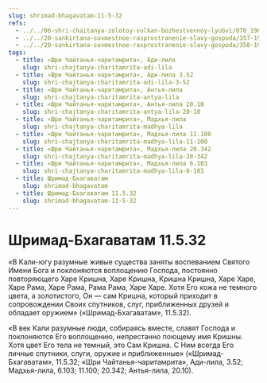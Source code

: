 ```yaml
---
slug: shrimad-bhagavatam-11-5-32
refs:
  - ../../06-shri-chaitanya-zolotoy-vulkan-bozhestvennoy-lyubvi/070_1983-04-16-b2-c_sridharmj_predskazaniya_o_prihode_mahaprabhu.md
  - ../../20-sankirtana-sovmestnoe-rasprostranenie-slavy-gospoda/357-1983-07-19-a2-kirtan-znachit-srazhenie-protiv-zabluzhdenij.md
  - ../../20-sankirtana-sovmestnoe-rasprostranenie-slavy-gospoda/358-1981-03-07-a2-propoved-i-duh-sluzheniya-osnova-sankirtany.md
tags:
  - title: «Шри Чайтанья-чаритамрита», Ади-лила
    slug: shri-chajtanya-charitamrita-adi-lila
  - title: «Шри Чайтанья-чаритамрита», Ади-лила 3.52
    slug: shri-chajtanya-charitamrita-adi-lila-3-52
  - title: «Шри Чайтанья-чаритамрита», Антья-лила
    slug: shri-chajtanya-charitamrita-antya-lila
  - title: «Шри Чайтанья-чаритамрита», Антья-лила 20.10
    slug: shri-chajtanya-charitamrita-antya-lila-20-10
  - title: «Шри Чайтанья-чаритамрита», Мадхья-лила
    slug: shri-chajtanya-charitamrita-madhya-lila
  - title: «Шри Чайтанья-чаритамрита», Мадхья-лила 11.100
    slug: shri-chajtanya-charitamrita-madhya-lila-11-100
  - title: «Шри Чайтанья-чаритамрита», Мадхья-лила 20.342
    slug: shri-chajtanya-charitamrita-madhya-lila-20-342
  - title: «Шри Чайтанья-чаритамрита», Мадхья-лила 6.103
    slug: shri-chajtanya-charitamrita-madhya-lila-6-103
  - title: Шримад-Бхагаватам
    slug: shrimad-bhagavatam
  - title: Шримад-Бхагаватам 11.5.32
    slug: shrimad-bhagavatam-11-5-32
---
```


# Шримад-Бхагаватам 11.5.32

«В Кали-югу разумные живые существа заняты воспеванием Святого Имени Бога и поклоняются воплощению Господа, постоянно повторяющего Харе Кришна, Харе Кришна, Кришна Кришна, Харе Харе, Харе Рама, Харе Рама, Рама Рама, Харе Харе. Хотя Его кожа не темного цвета, а золотистого, Он — сам Кришна, который приходит в сопровождении Своих спутников, слуг, приближенных друзей и обладает оружием» («Шримад-Бхагаватам», 11.5.32).


«В век Кали разумные люди, собираясь вместе, славят Господа и поклоняются Его воплощению, непрестанно поющему имя Кришны. Хотя цвет Его тела не темный, это Сам Кришна. С Ним всегда Его личные спутники, слуги, оружие и приближенные» («Шримад-Бхагаватам», 11.5.32; «Шри Чайтанья-чаритамрита», Ади-лила, 3.52; Мадхья-лила, 6.103; 11.100; 20.342; Антья-лила, 20.10).

